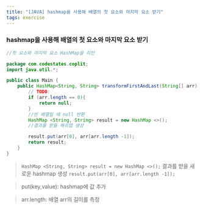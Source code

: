 ```yaml
---
title: "[JAVA] hashmap을 사용해 배열의 첫 요소와 마지막 요소 받기"
tags: exercise
---
```


### hashmap을 사용해 배열의 첫 요소와 마지막 요소 받기

```java
//첫 요소와 마지막 요소 HashMap을 리턴

package com.codestates.coplit;
import java.util.*;

public class Main {
    public HashMap<String, String> transformFirstAndLast(String[] arr) {
        // TODO:
        if (arr.length == 0){
            return null;
        }
        //빈 배열일 때 null 반환
        HashMap <String, String> result = new HashMap <>();
        //결과를 받을 해쉬맵 생성

        result.put(arr[0], arr[arr.length -1]);
        return result;
    }
}
```

>`HashMap <String, String> result = new HashMap <>();`
결과를 받을 새로운 hashmap 생성
`result.put(arr[0], arr[arr.length -1]);`

>put(key,value): hashmap에 값 추가

>arr.length: 배열 arr의 길이를 측정
